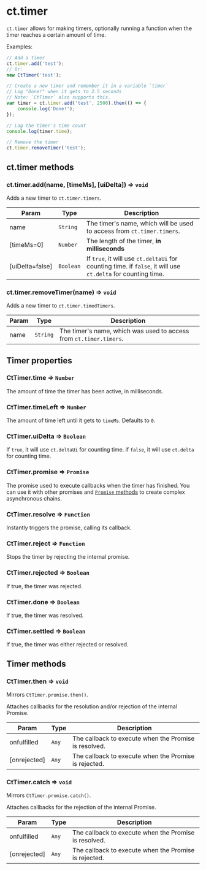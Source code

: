 # ct.timer

`ct.timer` allows for making timers, optionally running a function when the timer reaches a certain amount of time.

Examples:

```js
// Add a timer
ct.timer.add('test');
// Or:
new CtTimer('test');

// Create a new timer and remember it in a variable `timer`
// Log "Done!" when it gets to 2.5 seconds
// Note: `CtTimer` also supports this.
var timer = ct.timer.add('test', 2500).then(() => {
    console.log('Done!');
});

// Log the timer's time count
console.log(timer.time);

// Remove the timer
ct.timer.removeTimer('test');
```

## ct.timer methods

### ct.timer.add(name, [timeMs], [uiDelta]) ⇒ <code>void</code>
Adds a new timer to `ct.timer.timers`.

| Param | Type | Description |
| --- | --- | --- |
| name | <code>String</code> | The timer's name, which will be used to access from `ct.timer.timers`. |
| [timeMs=0] | <code>Number</code> | The length of the timer, **in milliseconds** |
| [uiDelta=false] | <code>Boolean</code> | If `true`, it will use `ct.deltaUi` for counting time. if `false`, it will use `ct.delta` for counting time. |

### ct.timer.removeTimer(name) ⇒ <code>void</code>
Adds a new timer to `ct.timer.timedTimers`.

| Param | Type | Description |
| --- | --- | --- |
| name | <code>String</code> | The timer's name, which was used to access from `ct.timer.timers`. |

## Timer properties

### CtTimer.time ⇒ <code>Number</code>

The amount of time the timer has been active, in milliseconds.

### CtTimer.timeLeft ⇒ <code>Number</code>

The amount of time left until it gets to `timeMs`. Defaults to `0`.

### CtTimer.uiDelta ⇒ <code>Boolean</code>

If `true`, it will use `ct.deltaUi` for counting time. if `false`, it will use `ct.delta` for counting time.

### CtTimer.promise ⇒ <code>Promise</code>

The promise used to execute callbacks when the timer has finished. You can use it with other promises and [`Promise` methods](https://developer.mozilla.org/en-US/docs/Web/JavaScript/Reference/Global_Objects/Promise) to create complex asynchronous chains.

### CtTimer.resolve ⇒ <code>Function</code>

Instantly triggers the promise, calling its callback.

### CtTimer.reject ⇒ <code>Function</code>

Stops the timer by rejecting the internal promise.

### CtTimer.rejected ⇒ <code>Boolean</code>

If true, the timer was rejected.

### CtTimer.done ⇒ <code>Boolean</code>

If true, the timer was resolved.

### CtTimer.settled ⇒ <code>Boolean</code>

If true, the timer was either rejected or resolved.

## Timer methods

### CtTimer.then ⇒ <code>void</code>

Mirrors `CtTimer.promise.then()`.

Attaches callbacks for the resolution and/or rejection of the internal Promise.

| Param | Type | Description |
| --- | --- | --- |
| onfulfilled | <code>Any</code> | The callback to execute when the Promise is resolved. |
| [onrejected] | <code>Any</code> | The callback to execute when the Promise is rejected. |

### CtTimer.catch ⇒ <code>void</code>

Mirrors `CtTimer.promise.catch()`.

Attaches callbacks for the rejection of the internal Promise.

| Param | Type | Description |
| --- | --- | --- |
| onfulfilled | <code>Any</code> | The callback to execute when the Promise is resolved. |
| [onrejected] | <code>Any</code> | The callback to execute when the Promise is rejected. |